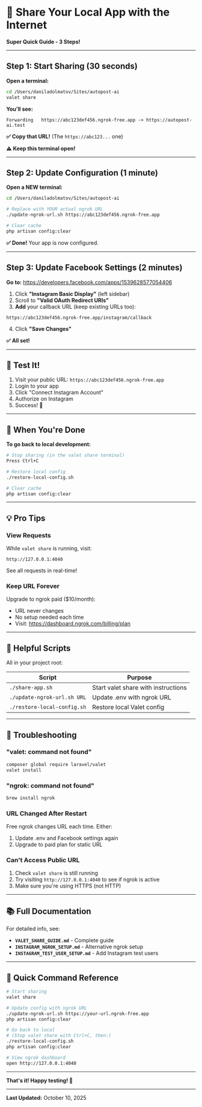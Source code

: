 # 🚀 Share Your Local App with the Internet

**Super Quick Guide - 3 Steps!**

---

## Step 1: Start Sharing (30 seconds)

**Open a terminal:**

```bash
cd /Users/daniladolmatov/Sites/autopost-ai
valet share
```

**You'll see:**
```
Forwarding   https://abc123def456.ngrok-free.app -> https://autopost-ai.test
```

**✅ Copy that URL!** (The `https://abc123...` one)

**⚠️ Keep this terminal open!**

---

## Step 2: Update Configuration (1 minute)

**Open a NEW terminal:**

```bash
cd /Users/daniladolmatov/Sites/autopost-ai

# Replace with YOUR actual ngrok URL
./update-ngrok-url.sh https://abc123def456.ngrok-free.app

# Clear cache
php artisan config:clear
```

**✅ Done!** Your app is now configured.

---

## Step 3: Update Facebook Settings (2 minutes)

**Go to:** https://developers.facebook.com/apps/1539628577054406

1. Click **"Instagram Basic Display"** (left sidebar)
2. Scroll to **"Valid OAuth Redirect URIs"**
3. **Add** your callback URL (keep existing URLs too):

```
https://abc123def456.ngrok-free.app/instagram/callback
```

4. Click **"Save Changes"**

**✅ All set!**

---

## 🎉 Test It!

1. Visit your public URL: `https://abc123def456.ngrok-free.app`
2. Login to your app
3. Click "Connect Instagram Account"
4. Authorize on Instagram
5. Success! 🎊

---

## 🔄 When You're Done

**To go back to local development:**

```bash
# Stop sharing (in the valet share terminal)
Press Ctrl+C

# Restore local config
./restore-local-config.sh

# Clear cache
php artisan config:clear
```

---

## 💡 Pro Tips

### View Requests

While `valet share` is running, visit:
```
http://127.0.0.1:4040
```

See all requests in real-time!

### Keep URL Forever

Upgrade to ngrok paid ($10/month):
- URL never changes
- No setup needed each time
- Visit: https://dashboard.ngrok.com/billing/plan

---

## 📝 Helpful Scripts

All in your project root:

| Script | Purpose |
|--------|---------|
| `./share-app.sh` | Start valet share with instructions |
| `./update-ngrok-url.sh URL` | Update .env with ngrok URL |
| `./restore-local-config.sh` | Restore local Valet config |

---

## 🐛 Troubleshooting

### "valet: command not found"
```bash
composer global require laravel/valet
valet install
```

### "ngrok: command not found"
```bash
brew install ngrok
```

### URL Changed After Restart
Free ngrok changes URL each time. Either:
1. Update .env and Facebook settings again
2. Upgrade to paid plan for static URL

### Can't Access Public URL
1. Check `valet share` is still running
2. Try visiting `http://127.0.0.1:4040` to see if ngrok is active
3. Make sure you're using HTTPS (not HTTP)

---

## 📚 Full Documentation

For detailed info, see:
- **`VALET_SHARE_GUIDE.md`** - Complete guide
- **`INSTAGRAM_NGROK_SETUP.md`** - Alternative ngrok setup
- **`INSTAGRAM_TEST_USER_SETUP.md`** - Add Instagram test users

---

## 🎯 Quick Command Reference

```bash
# Start sharing
valet share

# Update config with ngrok URL
./update-ngrok-url.sh https://your-url.ngrok-free.app
php artisan config:clear

# Go back to local
# (Stop valet share with Ctrl+C, then:)
./restore-local-config.sh
php artisan config:clear

# View ngrok dashboard
open http://127.0.0.1:4040
```

---

**That's it! Happy testing! 🚀**

---

**Last Updated:** October 10, 2025

